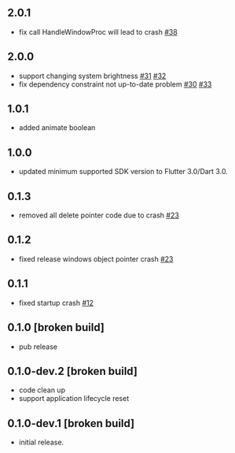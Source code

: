 ## 2.0.1

* fix call HandleWindowProc will lead to crash [#38](https://github.com/aaassseee/screen_brightness/issues/38)

## 2.0.0

* support changing system brightness [#31](https://github.com/aaassseee/screen_brightness/issues/31) [#32](https://github.com/aaassseee/screen_brightness/issues/32)
* fix dependency constraint not up-to-date problem [#30](https://github.com/aaassseee/screen_brightness/issues/30) [#33](https://github.com/aaassseee/screen_brightness/issues/33)

## 1.0.1

* added animate boolean

## 1.0.0

* updated minimum supported SDK version to Flutter 3.0/Dart 3.0.

## 0.1.3

* removed all delete pointer code due to crash [#23](https://github.com/aaassseee/screen_brightness/issues/23)

## 0.1.2

* fixed release windows object pointer crash [#23](https://github.com/aaassseee/screen_brightness/issues/23)

## 0.1.1

* fixed startup crash [#12](https://github.com/aaassseee/screen_brightness/issues/12)

## 0.1.0 [broken build]

* pub release

## 0.1.0-dev.2 [broken build]

* code clean up
* support application lifecycle reset

## 0.1.0-dev.1 [broken build]

* initial release.
